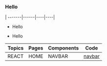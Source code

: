 ### Hello 
| -------|------|----|----|

- Hello 
 * Hello

| Topics | Pages | Components | Code |
| -------|------|----|----|
| REACT | HOME | NAVBAR | [navbar](https://github.com/Tuwaiq-1000-JS-al-Baha/Tuwaiq-1000-JS-al-Bahah-main) |
